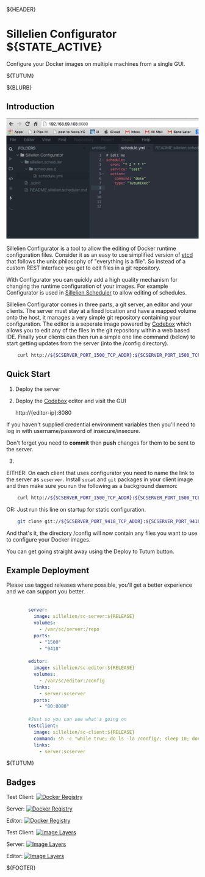 ${HEADER}

# Sillelien Configurator ${STATE_ACTIVE}

Configure your Docker images on multiple machines from a single GUI.

${TUTUM}

${BLURB}


## Introduction


[![Screenshot 1](https://raw.githubusercontent.com/sillelien/scheduler/master/.assets/screenshot-1.png)](https://raw.githubusercontent.com/sillelien/scheduler/master/.assets/screenshot-1.png)

Sillelien Configurator is a tool to allow the editing of Docker runtime configuration files. Consider it as an easy to use simplified version of [etcd](https://coreos.com/etcd/) that follows the unix philosophy of "everything is a file". So instead of a custom REST interface you get to edit files in a git repository.

With Configurator you can quickly add a high quality mechanism for changing the runtime configuration of your images. For example Configurator is used in [Sillelien Scheduler](https://github.com/sillelien/scheduler) to allow editing of schedules.

Sillelien Configurator comes in three parts, a git server, an editor and your clients. The server must stay at a fixed location and have a mapped volume onto the host, it manages a very simple git repository containing your configuration. The editor is a seperate image powered by [Codebox](http://codebox.io) which allows you to edit any of the files in the git repository within a web based IDE. Finally your clients can then run a simple one line command (below) to start getting updates from the server (into the /config directory).

```bash
    curl http://${SCSERVER_PORT_1500_TCP_ADDR}:${SCSERVER_PORT_1500_TCP_PORT} | sh
```


## Quick Start


1) Deploy the server
 
2) Deploy the [Codebox](http://codebox.io) editor and visit the GUI

    http://{editor-ip}:8080
    
If you haven't supplied credential environment variables then you'll need to log in with username/password of insecure/insecure.    

Don't forget you need to **commit** then **push** changes for them to be sent to the server.

3) 

EITHER: On each client that uses configurator you need to name the link to the server as `scserver`. Install `socat` and `git` packages in your client image and then make sure you run the following as a background daemon:

```bash
    curl http://${SCSERVER_PORT_1500_TCP_ADDR}:${SCSERVER_PORT_1500_TCP_PORT} | sh
```

OR: Just run this line on startup for static configuration.
 
```bash
    git clone git://${SCSERVER_PORT_9418_TCP_ADDR}:${SCSERVER_PORT_9418_TCP_PORT}/config /config
```    
    
And that's it, the directory /config will now contain any files you want to use to configure your Docker images.

You can get going straight away using the Deploy to Tutum button.


## Example Deployment

Please use tagged releases where possible, you'll get a better experience and we can support you better.

```yaml

        server:
          image: sillelien/sc-server:${RELEASE}
          volumes:
            - /var/sc/server:/repo
          ports:
            - "1500"
            - "9418"
        
        editor:
          image: sillelien/sc-editor:${RELEASE}
          volumes:
            - /var/sc/editor:/config
          links:
            - server:scserver
          ports:
            - "80:8080"
        
        #Just so you can see what's going on
        testclient:
          image: sillelien/sc-client:${RELEASE}
          command: sh -c "while true; do ls -la /config/; sleep 10; done"
          links:
            - server:scserver

```

${TUTUM}

## Badges

Test Client: [![Docker Registry](https://img.shields.io/docker/pulls/sillelien/sc-client.svg?style=flat)](https://registry.hub.docker.com/u/sillelien/sc-client)

Server: [![Docker Registry](https://img.shields.io/docker/pulls/sillelien/sc-server.svg?style=flat)](https://registry.hub.docker.com/u/sillelien/sc-server)

Editor: [![Docker Registry](https://img.shields.io/docker/pulls/sillelien/sc-editor.svg?style=flat)](https://registry.hub.docker.com/u/sillelien/sc-editor)

Test Client: [![Image Layers](https://badge.imagelayers.io/sillelien/sc-client.svg?style=flat)](https://imagelayers.io/?images=sillelien/sc-client:latest 'Get your own badge on imagelayers.io') 

Server: [![Image Layers](https://badge.imagelayers.io/sillelien/sc-server.svg?style=flat)](https://imagelayers.io/?images=sillelien/sc-server:latest 'Get your own badge on imagelayers.io') 

Editor: [![Image Layers](https://badge.imagelayers.io/sillelien/sc-editor.svg?style=flat)](https://imagelayers.io/?images=sillelien/sc-editor:latest 'Get your own badge on imagelayers.io') 

${FOOTER}